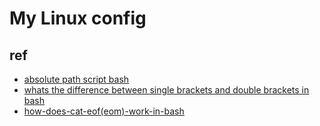 # My Linux config

## ref

- [absolute path script bash](https://linuxhint.com/absolute-path-script-bash/)
- [whats the difference between single brackets and double brackets in bash](https://stackoverflow.com/questions/3427872/whats-the-difference-between-and-in-bash)
- [how-does-cat-eof(eom)-work-in-bash](https://stackoverflow.com/questions/2500436/how-does-cat-eof-work-in-bash)
